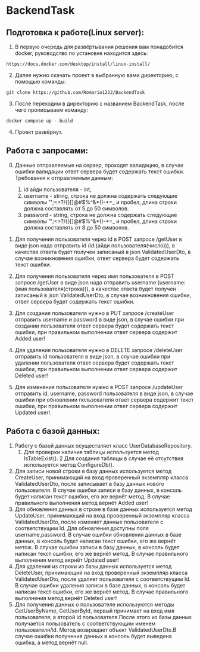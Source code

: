 # BackendTask
Подготовка к работе(Linux server):
-----------
1. В первую очередь для развёртывания решения вам понадобится docker, руководство по установке находится здесь:
```
https://docs.docker.com/desktop/install/linux-install/
```
2. Далее нужно скачать проект в выбранную вами директорию, с помощью команды:
```
git clone https://github.com/Romario1222/BackendTask
```
3. После переходим в директорию с названием BackendTask, после чего прописываем команду:
```
docker compose up --build
```
4. Проект развёрнут.

Работа с запросами:
-----------
0. Данные отправляемые на сервер, проходят валидацию, в случае ошибки валидации ответ сервера будет содержать текст ошибки. Требования к отправляемым данным:
	 1. id айди пользователя - int,
	 2. username - string, строка не должна содержать следующие символы \"';<>?/{}[]@#$%^&*()-+=_ и пробел, длина строки должна составлять от 5 до 50 символов.
	 3. password - string, строка не должна содержать следующие символы \"';<>?/{}[]@#$%^&*()-+=_ и пробел, длина строки должна составлять от 8 до 50 символов.

1. Для получения пользователя через id в POST запросе /getUser в виде json надо отправить id (id:(айди пользователя(число))), в качестве ответа будет получен записаный в json ValidatedUserDto, в случае возникновения ошибки, ответ сервера будет содержать текст ошибки.
2. Для получения пользователя через имя пользователя в POST запросе /getUser в виде json надо отправить username (username:(имя пользователя(строка))), в качестве ответа будет получен записаный в json ValidatedUserDto, в случае возникновения ошибки, ответ сервера будет содержать текст ошибки.
3. Для создания пользователя нужно в PUT запросе /createUser отправить username и password в виде json, в случае ошибки при создании пользователя ответ сервера будет содержать текст ошибки, при правильном выполнении ответ сервера содержит Added user!
4. Для удаления пользователя нужно в DELETE запросе /deleteUser отправить id пользователя в виде json, в случае ошибки при удалении пользователя ответ сервера будет содержать текст ошибки, при правильном выполнении ответ сервера содержит Deleted user!
5. Для изменения пользователя нужно в POST запросе /updateUser отправить id, username, password пользователя в виде json, в случае ошибки при обновлении пользователя ответ сервера содержит текст ошибки, при правильном выполнении ответ сервера содержит Updated user!.

Работа с базой данных:
-----------
1. Работу с базой данных осуществляет класс UserDatabaseRepository.
	1. Для проверки наличия таблицы используется метод IsTableExist().
	2 Для создания таблицы в случае её отсутствия используется метод ConfigureDb().
2. Для записи новой строки в базу данных используется метод CreateUser, принимающий на вход проверенный экземпляр класса ValidatedUserDto, после записывает в базу данных нового пользователя. В случае ошибки записи в базу данных, в консоль будет написан текст ошибки, его же вернёт метод. В случае правильного выполнения метод вернёт Added user!
3. Для обновления данных в строке в базе данных используется метод UpdateUser, принимающий на вход проверенный экземпляр класса ValidatedUserDto, после изменяет данные пользователя с соответствущим Id. Для обновления доступны поля username,password. В случае ошибки обновления данных в базе данных, в консоль будет написан текст ошибки, его же вернёт метож. В случае ошибки записи в базу данных, в консоль будет написан текст ошибки, его же вернёт метод. В случае правильного выполнения метод вернёт Updated user!
4. Для удаления из строки из базы данных используется метод DeleteUser, принимающий на вход проверенный экземпляр класса ValidatedUserDto, после удаляет пользователя с соответствущим Id. В случае ошибки удаления записи в базе данных, в консоль будет написан текст ошибки, его же вернёт метод. В случае правильного выполнения метод вернёт Deleted user!
5. Для получения данных о пользователе используются методы GetUserByName, GetUserById, первый принимает на вход имя пользователя, а второй id пользователя.После этого из базы данных получается пользователь с соответствующим именем пользователя/id. Метод возвращает объект ValidatedUserDto.В случае ошибки получения данных в консоль будет выведена ошибка, а метод вернёт null.
